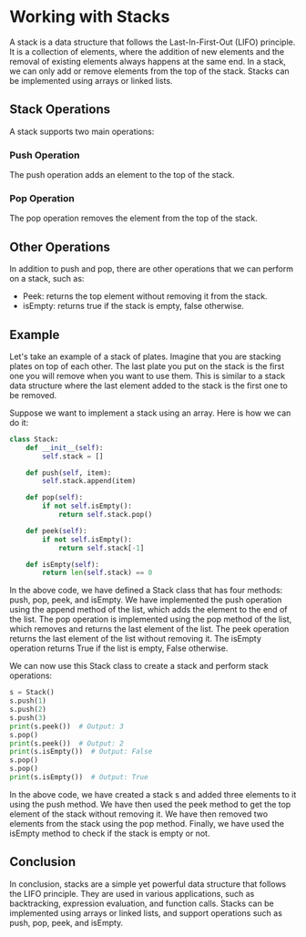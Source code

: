 # Working with Stacks

A stack is a data structure that follows the Last-In-First-Out (LIFO) principle. It is a collection of elements, where the addition of new elements and the removal of existing elements always happens at the same end. In a stack, we can only add or remove elements from the top of the stack. Stacks can be implemented using arrays or linked lists.

## Stack Operations

A stack supports two main operations:

### Push Operation

The push operation adds an element to the top of the stack.

### Pop Operation

The pop operation removes the element from the top of the stack.

## Other Operations

In addition to push and pop, there are other operations that we can perform on a stack, such as:

- Peek: returns the top element without removing it from the stack.
- isEmpty: returns true if the stack is empty, false otherwise.

## Example

Let's take an example of a stack of plates. Imagine that you are stacking plates on top of each other. The last plate you put on the stack is the first one you will remove when you want to use them. This is similar to a stack data structure where the last element added to the stack is the first one to be removed.

Suppose we want to implement a stack using an array. Here is how we can do it:

````python
class Stack:
    def __init__(self):
        self.stack = []

    def push(self, item):
        self.stack.append(item)

    def pop(self):
        if not self.isEmpty():
            return self.stack.pop()

    def peek(self):
        if not self.isEmpty():
            return self.stack[-1]

    def isEmpty(self):
        return len(self.stack) == 0
````
In the above code, we have defined a Stack class that has four methods: push, pop, peek, and isEmpty. We have implemented the push operation using the append method of the list, which adds the element to the end of the list. The pop operation is implemented using the pop method of the list, which removes and returns the last element of the list. The peek operation returns the last element of the list without removing it. The isEmpty operation returns True if the list is empty, False otherwise.

We can now use this Stack class to create a stack and perform stack operations:

````python
s = Stack()
s.push(1)
s.push(2)
s.push(3)
print(s.peek())  # Output: 3
s.pop()
print(s.peek())  # Output: 2
print(s.isEmpty())  # Output: False
s.pop()
s.pop()
print(s.isEmpty())  # Output: True
````

In the above code, we have created a stack s and added three elements to it using the push method. We have then used the peek method to get the top element of the stack without removing it. We have then removed two elements from the stack using the pop method. Finally, we have used the isEmpty method to check if the stack is empty or not.

## Conclusion

In conclusion, stacks are a simple yet powerful data structure that follows the LIFO principle. They are used in various applications, such as backtracking, expression evaluation, and function calls. Stacks can be implemented using arrays or linked lists, and support operations such as push, pop, peek, and isEmpty.
